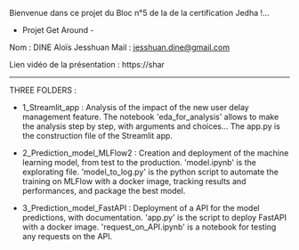 Bienvenue dans ce projet du Bloc n°5 de la de la certification Jedha !...
 - Projet Get Around - 

Nom : DINE Aloïs Jesshuan
Mail : jesshuan.dine@gmail.com

Lien vidéo de la présentation :
https://shar

-----

THREE FOLDERS :

- 1_Streamlit_app : Analysis of the impact of the new user delay management feature. The notebook 'eda_for_analysis' allows to make the analysis step by step, with arguments and choices... The app.py is the construction file of the Streamlit app.

- 2_Prediction_model_MLFlow2 : Creation and deployment of the machine learning model, from test to the production. 'model.ipynb' is the explorating file. 'model_to_log.py' is the python script to automate the training on MLFlow with a docker image, tracking results and performances, and package the best model.

- 3_Prediction_model_FastAPI : Deployment of a API for the model predictions, with documentation. 'app.py' is the script to deploy FastAPI with a docker image. 'request_on_API.ipynb' is a notebook for testing any requests on the API.

